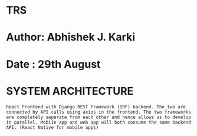 # TRS
# Author: Abhishek J. Karki
# Date : 29th August


# SYSTEM ARCHITECTURE
	React Frontend with Django REST Framework (DRF) backend. The two are connected by API calls using axios in the frontend. The two frameworks are completely seperate from each other and hence allows us to develop in parallel. Mobi1e app and web app will both consume the same backend API. (React Native for mobile apps)

#